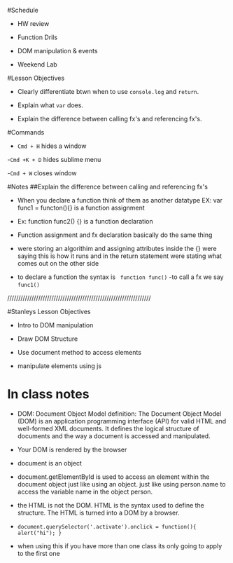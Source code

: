 #Schedule

- HW review

- Function Drils

- DOM manipulation & events

- Weekend Lab


#Lesson Objectives

- Clearly differentiate btwn when to use `console.log` and `return`.

- Explain what `var` does.

- Explain the difference between calling fx's and referencing fx's.


#Commands

- `Cmd + H` hides a window

-`Cmd +K + D` hides sublime menu

-`Cmd + W` closes window


#Notes
##Explain the difference between calling and referencing fx's

- When you declare a function think of them as another datatype
EX: var func1 = functon(){} is a function assignment

- Ex: function func2() {} is a function declaration

- Function assignment and fx declaration basically do the same thing
* were storing an algorithim and assigning attributes inside the {}
were saying this is how it runs and in the return
 statement were stating what comes out on the other side

 - to declare a function the syntax is ` function func()`
 -to call a fx we say `func1()`


/////////////////////////////////////////////////////////////////



 #Stanleys Lesson Objectives

 - Intro to DOM manipulation

  - Draw DOM Structure

  - Use document method to access elements

  - manipulate elements using js


  # In class notes

  - DOM: Document Object Model
    definition: The Document Object Model (DOM) is an application programming
    interface (API) for valid HTML and well-formed XML documents.
    It defines the logical structure of documents and the way a document
    is accessed and manipulated.

  - Your DOM is rendered by the browser

  - document is an object

  - document.getElementById is used to access an element within the document object
  just like using an object. just like using person.name
  to access the variable name in the object person.

  - the HTML is not the DOM. HTML is the syntax used to define the structure.
  The HTML is turned into a DOM by a browser.

- `document.querySelector('.activate').onclick = function(){
  alert("hi");
}`
- when using this if you have more than one class its only going to apply
to the first one
